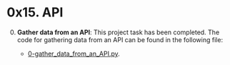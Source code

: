 # 0x15. API

0. **Gather data from an API**: This project task has been completed. The code for gathering data from an API can be found in the following file:

    - [0-gather_data_from_an_API.py](0-gather_data_from_an_API.py).
